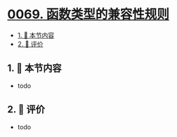 # [0069. 函数类型的兼容性规则](https://github.com/tnotesjs/TNotes.typescript/tree/main/notes/0069.%20%E5%87%BD%E6%95%B0%E7%B1%BB%E5%9E%8B%E7%9A%84%E5%85%BC%E5%AE%B9%E6%80%A7%E8%A7%84%E5%88%99)

<!-- region:toc -->

- [1. 🎯 本节内容](#1--本节内容)
- [2. 🫧 评价](#2--评价)

<!-- endregion:toc -->

## 1. 🎯 本节内容

- todo

## 2. 🫧 评价

- todo
